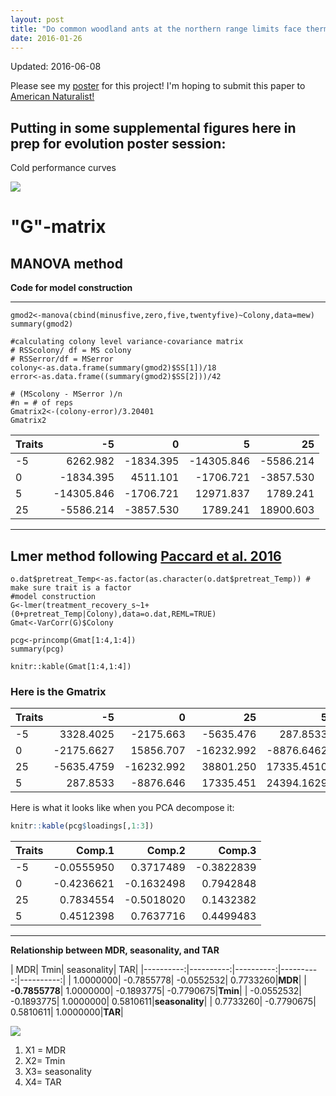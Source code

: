 ```yaml
---
layout: post
title: "Do common woodland ants at the northern range limits face thermal constraints?"
date: 2016-01-26
---
```

Updated: 2016-06-08

Please see my <a href="/assets/2016_range_limits_evolution_meeting_v2.pdf">poster</a> for this project! I'm hoping to submit this paper to <a href="http://www.journals.uchicago.edu/loi/an">American Naturalist!</a>

## Putting in some supplemental figures here in prep for evolution poster session: 

Cold performance curves     

![](https://cloud.githubusercontent.com/assets/4654474/15914880/89527578-2db2-11e6-9185-6211b2d255bf.jpeg)




# **"G"-matrix**    

## MANOVA method    
**Code for model construction**    
______    

```{r}
gmod2<-manova(cbind(minusfive,zero,five,twentyfive)~Colony,data=mew)
summary(gmod2)

#calculating colony level variance-covariance matrix
# RSScolony/ df = MS colony
# RSSerror/df = MSerror
colony<-as.data.frame(summary(gmod2)$SS[1])/18
error<-as.data.frame((summary(gmod2)$SS[2]))/42

# (MScolony - MSerror )/n 
#n = # of reps
Gmatrix2<-(colony-error)/3.20401
Gmatrix2
```


|     Traits      | -5| 0| 5| 25|
|:----------|----------------:|-----------:|-----------:|-----------------:|
|-5|6262.982|-1834.395|-14305.846|-5586.214|
|0|-1834.395|4511.101|-1706.721| -3857.530|
|5|-14305.846|-1706.721|12971.837|1789.241|
|25|-5586.214|-3857.530|1789.241| 18900.603|

______   


## Lmer method following [Paccard et al. 2016](http://datadryad.org/bitstream/handle/10255/dryad.104718/Tables_A2-A4_Paccard_et_al_2016_AmNat.pdf?sequence=1)        


```{r}
o.dat$pretreat_Temp<-as.factor(as.character(o.dat$pretreat_Temp)) # make sure trait is a factor
#model construction
G<-lmer(treatment_recovery_s~1+(0+pretreat_Temp|Colony),data=o.dat,REML=TRUE)
Gmat<-VarCorr(G)$Colony

pcg<-princomp(Gmat[1:4,1:4])
summary(pcg)

knitr::kable(Gmat[1:4,1:4])
``` 

 
### Here is the Gmatrix    

|         Traits       | -5|0|25|5|
|:---------------|---------------:|--------------:|---------------:|--------------:|
|-5 |       3328.4025|      -2175.663|       -5635.476|       287.8533|
|0  |      -2175.6627|      15856.707|      -16232.992|     -8876.6462|
|25 |      -5635.4759|     -16232.992|       38801.250|     17335.4510|
|5  |        287.8533|      -8876.646|       17335.451|     24394.1629|


Here is what it looks like when you PCA decompose it:     

```R
knitr::kable(pcg$loadings[,1:3])
```
     
|        Traits        |     Comp.1|     Comp.2|     Comp.3|
|:---------------|----------:|----------:|----------:|
|-5 | -0.0555950|  0.3717489| -0.3822839|
|0  | -0.4236621| -0.1632498|  0.7942848|
|25 |  0.7834554| -0.5018020|  0.1432382|
|5  |  0.4512398|  0.7637716|  0.4499483|

______   

**Relationship between MDR, seasonality, and TAR**

|         MDR|         Tmin|         seasonality|         TAR|
|----------:|----------:|----------:|----------:|----------:|
|  1.0000000| -0.7855778| -0.0552532|  0.7733260|**MDR**|
| **-0.7855778**|  1.0000000| -0.1893775| -0.7790675|**Tmin**|
| -0.0552532| -0.1893775|  1.0000000|  0.5810611|**seasonality**|
|  0.7733260| -0.7790675|  0.5810611|  1.0000000|**TAR**|



![](https://cloud.githubusercontent.com/assets/4654474/15914939/214657aa-2db3-11e6-9e80-fc8ecce36453.jpeg)

1. X1 = MDR
2. X2= Tmin
3. X3= seasonality
4. X4= TAR